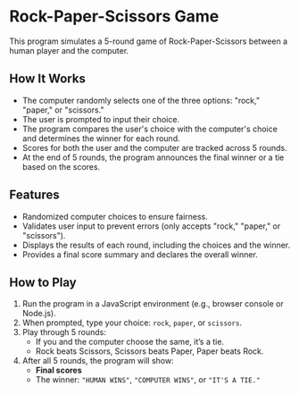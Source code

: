 # **Rock-Paper-Scissors Game**

This program simulates a 5-round game of Rock-Paper-Scissors between a human player and the computer.

## **How It Works**
- The computer randomly selects one of the three options: "rock," "paper," or "scissors."
- The user is prompted to input their choice.
- The program compares the user's choice with the computer's choice and determines the winner for each round.
- Scores for both the user and the computer are tracked across 5 rounds.
- At the end of 5 rounds, the program announces the final winner or a tie based on the scores.

## **Features**
- Randomized computer choices to ensure fairness.
- Validates user input to prevent errors (only accepts "rock," "paper," or "scissors").
- Displays the results of each round, including the choices and the winner.
- Provides a final score summary and declares the overall winner.

## **How to Play**
1. Run the program in a JavaScript environment (e.g., browser console or Node.js).
2. When prompted, type your choice: `rock`, `paper`, or `scissors`.
3. Play through 5 rounds:
   - If you and the computer choose the same, it’s a tie.
   - Rock beats Scissors, Scissors beats Paper, Paper beats Rock.
4. After all 5 rounds, the program will show:
   - **Final scores**
   - The winner: `"HUMAN WINS"`, `"COMPUTER WINS"`, or `"IT'S A TIE."`
